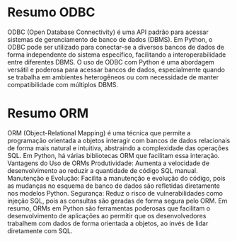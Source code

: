 # Resumo ODBC

ODBC (Open Database Connectivity) é uma API padrão para acessar sistemas de gerenciamento de banco de dados (DBMS). Em Python, o ODBC pode ser utilizado para conectar-se a diversos bancos de dados de forma independente do sistema específico, facilitando a interoperabilidade entre diferentes DBMS.
O uso de ODBC com Python é uma abordagem versátil e poderosa para acessar bancos de dados, especialmente quando se trabalha em ambientes heterogêneos ou com necessidade de manter compatibilidade com múltiplos DBMS.

# Resumo ORM

ORM (Object-Relational Mapping) é uma técnica que permite a programação orientada a objetos interagir com bancos de dados relacionais de forma mais natural e intuitiva, abstraindo a complexidade das operações SQL. Em Python, há várias bibliotecas ORM que facilitam essa interação.
Vantagens do Uso de ORMs
Produtividade: Aumenta a velocidade de desenvolvimento ao reduzir a quantidade de código SQL manual.
Manutenção e Evolução: Facilita a manutenção e evolução do código, pois as mudanças no esquema de banco de dados são refletidas diretamente nos modelos Python.
Segurança: Reduz o risco de vulnerabilidades como injeção SQL, pois as consultas são geradas de forma segura pelo ORM.
Em resumo, ORMs em Python são ferramentas poderosas que facilitam o desenvolvimento de aplicações ao permitir que os desenvolvedores trabalhem com dados de forma orientada a objetos, ao invés de lidar diretamente com SQL.

